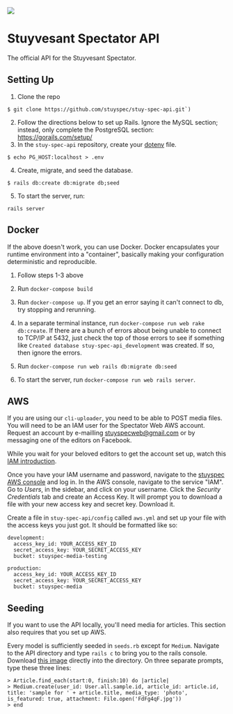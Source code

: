<img src="https://imgur.com/aPbzogH.png"/>

# Stuyvesant Spectator API
The official API for the Stuyvesant Spectator.

## Setting Up
1. Clone the repo
```
$ git clone https://github.com/stuyspec/stuy-spec-api.git`)
```
2. Follow the directions below to set up Rails. Ignore the MySQL section; instead, only complete the PostgreSQL section: https://gorails.com/setup/
3. In the `stuy-spec-api` repository, create your [dotenv](https://github.com/bkeepers/dotenv) file.
```
$ echo PG_HOST:localhost > .env
```
4. Create, migrate, and seed the database.
```
$ rails db:create db:migrate db;seed
```
5. To start the server, run:
```
rails server
```

## Docker
If the above doesn't work, you can use Docker. Docker encapsulates your runtime environment into
a "container", basically making your configuration deterministic and reproducible.

1. Follow steps 1-3 above

2. Run `docker-compose build`

3. Run `docker-compose up`. If you get an error saying it can't
connect to db, try stopping and rerunning.

4. In a separate terminal instance, run `docker-compose run web rake db:create`. If there are a bunch of errors about being unable to connect to TCP/IP at 5432, just check the top of those errors to see if something like `Created database stuy-spec-api_development` was created. If so, then ignore the errors.

5. Run `docker-compose run web rails db:migrate db:seed`

6. To start the server, run `docker-compose run web rails server`.


## AWS
If you are using our `cli-uploader`, you need to be able to POST media files. You will need to be an IAM user for the Spectator Web AWS account. Request an account by e-mailling [stuyspecweb@gmail.com](mailto:stuyspecweb@gmail.com) or by messaging one of the editors on Facebook.

While you wait for your beloved editors to get the account set up, watch this [IAM introduction](https://www.youtube.com/watch?v=Ul6FW4UANGc).

Once you have your IAM username and password, navigate to the [stuyspec AWS console](https://stuyspec.signin.aws.amazon.com/console) and log in. In the AWS console, navigate to the service "IAM". Go to _Users_, in the sidebar, and click on your username. Click the _Security Credentials_ tab and create an Access Key. It will prompt you to download a file with your new access key and secret key. Download it.

Create a file in `stuy-spec-api/config` called `aws.yml` and set up your file with the access keys you just got. It should be formatted like so:
```
development:
  access_key_id: YOUR_ACCESS_KEY_ID
  secret_access_key: YOUR_SECRET_ACCESS_KEY
  bucket: stuyspec-media-testing

production:
  access_key_id: YOUR_ACCESS_KEY_ID
  secret_access_key: YOUR_SECRET_ACCESS_KEY
  bucket: stuyspec-media
```

## Seeding
If you want to use the API locally, you'll need media for articles. This section also requires that you set up AWS.

Every model is sufficiently seeded in `seeds.rb` except for `Medium`. Navigate to the API directory and type `rails c` to bring you to the rails console. Download [this image](https://i.imgur.com/FdFg4qF.jpg) directly into the directory. On three separate prompts, type these three lines:
```
> Article.find_each(start:0, finish:10) do |article|
> Medium.create(user_id: User.all.sample.id, article_id: article.id, title: 'sample for ' + article.title, media_type: 'photo', is_featured: true, attachment: File.open('FdFg4qF.jpg'))
> end
```

<!--
![alt text](https://i.imgur.com/uti8BnI.png))
# Docker

## Setting Up
1. Clone the repo (`git clone https://github.com/stuyspec/stuy-spec-api.git`)
2. Install Ruby. We highly suggest rbenv or rvm
3. Install Rails 5.1
4. Install PostgreSQL (`brew install postgres` on Mac OS)
5. Install Docker
6. Create a file with name `.env` in the repository and write in it: `PG_HOST-db`. Run `docker-compose build`
7. Run `docker-compose up`. If you get an error saying it can't connect to db, try stopping
and rerunning.
8. In a separate terminal instance, run `docker-compose run web rake db:create`. If there are a bunch of errors about being unable to connect to TCP/IP at 5432, just check the top of those errors to see if something like `Created database stuy-spec-api_development` was created. If so, then ignore the errors.
9. Run `docker-compose run web rails db:migrate db:seed`
10. To start the server, run `docker-compose run web rails server`.


## Troubleshooting

### Server exited at `docker-compose up`
Check the last few lines of the server log in your shell.
1. A server is already running.
```
web_1  | A server is already running. Check /stuy-spec-api/tmp/pids/server.pid.
web_1  | => Booting Puma
web_1  | => Rails 5.1.2 application starting in development on http://0.0.0.0:3000
web_1  | => Run `rails server -h` for more startup options
web_1  | Exiting
stuyspecapi_web_1 exited with code 1
```
To solve this problem, we need to remove the `server.pid` file. Navigate to the stuy-spec-api directory and run:
```
rm tmp/pids/server.pid
```

### Connection refused at `docker-compose run web ...`
```
could not connect to server: Connection refused
	Is the server running on host "localhost" (127.0.0.1) and accepting
	TCP/IP connections on port 5432?
```
You might have a server already running that has not shut down correctly. Run `brew services stop postgresql`

In general, if you run into this error, the command may have already worked. Look at the top of the error. If you tried to run `docker-compose run web rails db:create` and, on top of the Connection refusal, it says "Created database...", the command worked. It may have interrupted the `db:migrate`, so run `docker-compose run web rails db:migrate` as an individual function separated from the `db:create`.

If that is not the case, run `postgres -D /usr/local/var/postgres`. You may see something like this:
```
FATAL:  lock file "postmaster.pid" already exists
HINT:  Is another postmaster (PID 15556) running in data directory "/usr/local/var/postgres"?
```
Run `kill -9 THE_PID`, and you should be good to go.

### Database drop/reset fails
```
Couldn't drop database 'stuy-spec-api_development'
rails aborted!
ActiveRecord::StatementInvalid: PG::ObjectInUse: ERROR:  database "stuy-spec-api_development" is being accessed by other users
DETAIL:  There are {SOME_NUMBER} other sessions using the database.
```
There is a rake task for deleting these sessions in `lib/tasks/kill_postgres_connections.rake`. To run the task, do
```sh
docker-compose run web rake kill_postgres_connections
```
This should kill related postgres connections, and database drop/reset should now work.

If dropping the database still does not work, use the initializer at `config/initializers/postgresql_database_tasks.rb` by adding an environment option to the rake task like so:
```sh
docker-compose run web rake environment db:drop
```

### Cannot `bundle install`
If you need to add gems and the `bundle install` is [repetitively failing](https://stackoverflow.com/questions/6971290/running-bundle-install-fails-and-asks-me-to-run-bundle-install), you need to rebuild your Docker image to update the `Gemfile.lock`.
```
$ docker run web bundle install
$ docker build
```
-->
